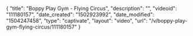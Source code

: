 {
    "title": "Boppy Play Gym - Flying Circus",
    "description": "",
    "videoid": "111180157",
    "date_created": "1502923992",
    "date_modified": "1504247458",
    "type": "captivate",
    "layout": "video",
    "url": "\/v\/boppy-play-gym-flying-circus\/111180157"
}